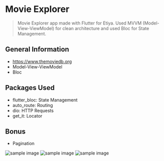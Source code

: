# Movie Explorer
>  Movie Explorer app made with Flutter for Etiya. Used MVVM (Model-View-ViewModel) for clean architecture and used Bloc for State Management.

## General Information
- https://www.themoviedb.org
- Model-View-ViewModel
- Bloc

## Packages Used
- flutter_bloc: State Management
- auto_route: Routing
- dio: HTTP Requests
- get_it: Locator

## Bonus
- Pagination

![sample image](https://i.hizliresim.com/2ev3uyc.png) ![sample image](https://i.hizliresim.com/jbckz2i.png) 
![sample image](https://i.hizliresim.com/i83p880.png)






